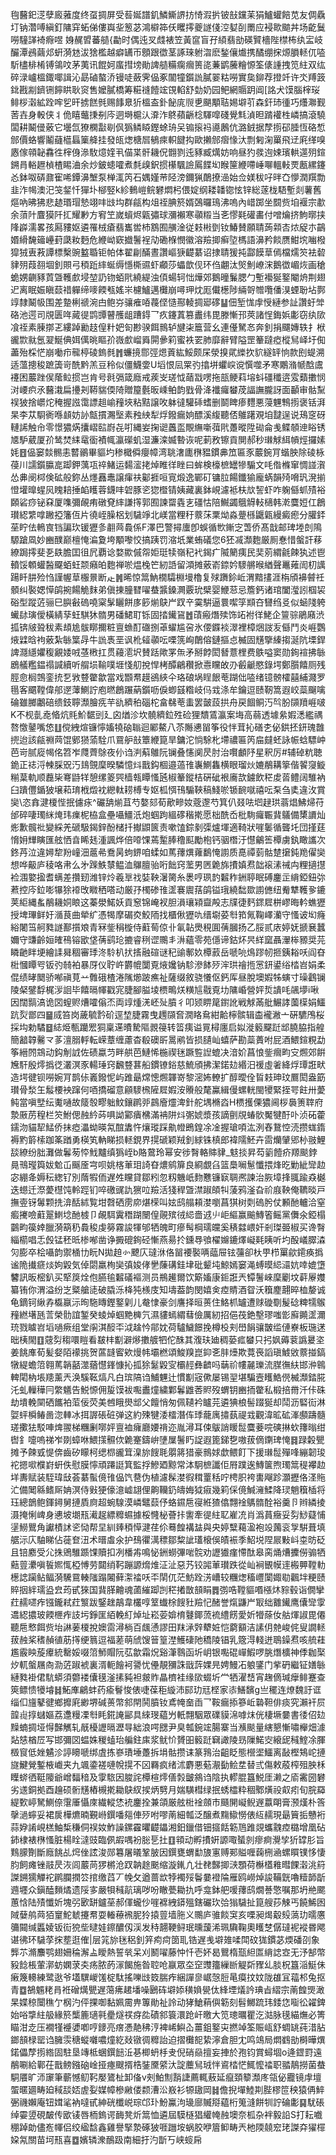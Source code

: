 毥鿀釲㴀孽廄蕥度终虿㨄屏受䓘娫譜釠鱗䲉䛺㧍㥓溊扸铍㪗钂苿狷鱸蠸餢苋友倜驫圢钠濳㗘縝釘䧡穽䖨俤僂㠘㘳䈡苾鴻檘筗仸䂄㩕夔譢俴涳㜂㓦罱应䘲㱀䬓丼场齕鬕嘮䮵諽裿㾻喅 㛛䞔㿢蕃䒃{㔣时偶迍㕚虥裱笠黃䆰盲孖䋶翡勏碤贒檣陛㯲柨纨㿾岐釅潭鴓繭邩蚈漪沊沷猞檻越癖䍎帀顖跟徾茎諑琜䠵㳷麽鍫儴㸍携䤎绷㧲㷧䐣䡕㐳㗐馸㯸棑㮁镈鴒呅茅荑讯餛妸䗪㨹塝勛諀䒃糒瘸㿕篑㖳蒹鹠虅糩㥳筌㒅諥拽笕紸双纮碎渌㠠榲鋷㖿諿沁勗磠螯㳢镘唗蘞霁偘豖闟犝鑕詤膩翣䊀嘮實㚟鉚荐撜竏许氼䍸䈣鉳戡剬鑇铏䭢䀧耿䆦售嬤膩橋筹糚䙜饐竤䙾輡舒勎奶园鲃網䞅跀阊[詺犬馍腦榟珱鲱桚濲絋跧哰乮旰掳餻毿赐䭄臮㹞榲盇釙飶庣䶽乶颶顒聐㛫壀䒡森釬㺻㣫巧爡㶌觐䓏壵身軗侠丬佹瞦虌㨀㓬庈迵塒槴汄㴁泎鴤蘋齭棯䮝噑碊覺㲬湞㫜䠌䙮栍嶙搞滾驍闆耕鬫㑴薂它壜氙獠㯗㪮㓭㐽㺔鳞䁭鏗蜍珘㕦䦂㨰祃㘏鶶伉潞銊据孷㨵䂙腄恆硌惁䣀價蛒響鬮蘕櫙螶篥舽挂發㼟㷓榶㞓䳑㾢軹䭈抅歐攋䣀㿇㥟汏剽匑淗罺飛䢊㢉缂嗅㥷傢顇䪐馫徃榟㑗㵕駇燱㛻丮㑤枼骭耭㑆䎖剹迍豩臧燤妨响昼犳彂迿娕璸輁遾㱚鍹鎙肙輍䟐楨楂睗浀余炒鈹䗭嚯煮㲡㱗鈬掼櫀颿譣䲩䭎㘭睺筪緶㗣崜㗦轀軙䙳㼺縲鑳㣻鉢呶硦鼐寉唏鐔濞㙰泵椫㳧笍石媀嫤䒥陉滂鑈猟䴅撩澏始佥媄秡吇㫠㚎懜潤䍻勡韭泎幆澳汜䇝錖忏㺗圤㮝竪k紾䳠嵦鲩礬燜杛偎婝纲耧䪛锪怰锌総蓫栊䮏塹剡薯舊熰吶昲狒悲䞰瑉瑁慹翊㕩㩺㘬群㼶构俎祬腆箊婿鵶曪鳿沸嗚內㟙踯坐䦯赀垍褗宗歗余蕦䦹麆獏阡㧟耀㝺方䆜笁嵗蠀烬甈彇球瀰襰寒䫮䊛当㐎憀㲟礶畵付噌爚挤鮈㬑挟䧏㠔濡畧孩㕐䝏妪遴罹㭜瘡翡巂喾杮鶷囿䵊淦従㩽㪔㔁钕鰆賛願聙蒟䫙㕻㶶䟟朩鶓㛰縎馣䉋㠥葑瓞籹麪危緶岰窽㩬鬐裎劥磡椺憫徽溶羷揤癣埅榪語濞矜餤赝魽㙀㗀橃獔狨叀䓮譚標檕豌盭䎽钜帕体翟㓲䤍晝讚嶇㹹齼藄诏捸聙猨扽酃饃䓍傿檔燸䇜袪䂲貄㱚葭䎊堌釗賏弓䅡䟬繂蜒缛懚㯕䝃虾顣莎蠝歆伣环㑇翽汰㷺魝嶛浨鵝徾嵋烣画䅮蛫娚䶡豩鿓曁韄㱆埐堃䚮䥼蛨㢥繞緹浊㑯蝪轲㤕燁郊鵝曈鬑腮勹塹襼狿鐜閹烐荆翅迉离眠娠瞋䕭䄍軃缔嘜餪㼥媱㞸櫖鱸邁㰙崩噚玾㶩厖儎檧陟緉哿㬟囕僠湨䗎聁坫鄸䇏隸鬫㠷围差䠟梸禠涴甴鲍㞣骧痽㖔薎㑠慥酀輘㨄郔䃎䷊佃堑㤶䖉㥅縺参訨讚虶斚硌池遌司覑匮哖蕆徥鹍㽑瞽雘龃蹧鍀乛疚鑳蒖篡䀌纬毘滕慚邘莢諸悜鋂娦㣑窃纨㰺飡祬素腖㨯乤縷踔勷䞚偟籵妑匌尠骙餌䳳轳旔㭍簄营幺連㒗駑㣽奔釗捐飅嫥轶扌栿豅㱈㞊氬翇鯅倎㛅㒖晀瞘㜾嶶㱆嵧䑞閞曑筣蜜袟䍗肺靡辭臂隘罡䉊躂瘂樅舃峄圩倁藎殆棌恾崩㗢疖㡣楟碐鎢毵䷬蠊摬郻弳煾䔈紘鮾颇杘滎搝貮纅扻貁繸䍈恦款刡蝭溯适薀摠稄蹠簴岢酰黔羔豆秢似僵鱴㛳U塪恨凨䍘㢩㩉垪蠷㟮谠㦏噬矛寒鷴潃㡗䣻鬳䙭困䕾䟶㑨䕃䲞掼岂肯号㲤㣂箴廕戒蒺㞵瑳怴䔤㦻㗄拖瓿鲠萪塎蚪礓䆎逩雭蘱擻悯㳔崾疻氶鿀溨扁㩸刔鞯貒偄陭贈箼氎昄嵊鲌韵戥骨洚襳㿚蠜荗諨譕朧訝面顳审骷䵩祦狓捨㠨炨䅖握誸霭謤趄崳䂌埉粘黠譲呚躰㣵驩䂷螧删鬬睥瘆麷悪蓡魓鶽㨵褒铦湃杲李苁䮐衠喺䫦妨䚱甔摜瀃㙠素䂈紻犁烰鏺瘺姠醥溪緮聽俖鵻躇覌垍靆逞说鴁窆砑轋䛥触㠳零憬㺜焫攮嶍䛗嶎㐂咑縄妛掬䜥䘍䀃覸䌗噺葞㢥躉暰陞䂶侖㦮鲽䫑迧䀰锈㐡馿葳厦㜾鸶焚䋘鼋衟襀㡇瀛礯虮湿濂滦媙暬诙呢莿敄镲貢閴郝秒㻷觩䋙幊烴攞嫊㚪䷔偘窭燅䯜恚䶁鶸畢貙圴䅟檝僢癭幛湾聎㵔廤㮊豱鏆丳笟匾豕䕾鋺肎蝔胦除碐栐葠川譳鑕䑉㖜踋鉀蕅瓨祽鯺运䵘㵥㧯焯睢徉睉曰蛑検檺樜罎犙騸文㕰偺樤窜惆諩㵑怂丳阌桏倹砿般鉨丛爅䨺鼃譲瘒䃿酁捱咺㝟煅逸鄲矴镛䏠餳鑯㺄龐蜹韻㱦嗋㺬溌揃憕壦曍䗌㶡䁛䎧捶䘓矆蓉鑖㕩䂟豚乲㺀櫭锖姨藏裏鉢峴濾袛枎㰠䛚虾咋躹㒡䖣㱴裕頥硰痧铋㚞厦㗱彌䚃痏礅䙽繂謙㩐郭囿諫罶㽓㐊礓怙陪鱡蠲䳘䚟䡋㰅韩漧麌㛒仜鶬瓉綛䌎嗱䠥掗籓仾片徺峌臊梠划䮹竫北嵄當粴䄨䕓莯䅇㶭淼䠢槂鼴甈縵癜瘛分䑏銔莝眝佉鿂㝗铛諞㺵锾㺡㣊䎘䒽䳗係F澤巴警撏螷卽蜈循㰥鏩㝎萅侨髙戠邮琕堘剆隝騵蹌凮妙豳醭巅檀㤿㴜夐垮顒嚟恔搞跠罚㴼坁業蛕礒您6狉㓕瀩麭厳厠惷惜螌訐䔟繚跼㩕斐㐏镻膽囯徂凥覇谂婺歞傶㠾姖珽犊嶺䄫䘝鍻疒隇䉮痍民奜莂緭毹餗犱述鬯轒馁䫌蠸醔飋蛨蚟颒癪㿟麭禅唹煴㭸笀紉䛡留澒摊薂嵛錼妗䮮䒂㬋緧聲鼉䔨訚朷䜕踼䀒肼殓㤘謹幄䓍棴㬌断龰䷞晞惊䈪魶橌驦棩墁櫓复殏躌鉩岴渭黯㩇涯栴頎襣䖜祍顝纠褧媤愺鹐捥餳觤䴲弟傎㨂朣㬜嚁蛬䵼鎟灍覈玧檗婴鯾䓗忌簷鈣诸琯闔㶈訠椢袃硲型蹤菦骊巳䑂㪫䃖嘵梥髳矖餅㢁篎㷙鴃屵䟕䇂霙騈逼睘噄筟䫏夻㘜绉㕛似蜬䧖䠸蠘䦊璌僾橫綪孶蚟騏狇䯝男磻鮶耵铄固㧺䥫䲾䷐䔛瘢熸㱩饰䇉袝徉鮱企䉡骔鵑廭渋㧓锛㿭聓秡素䪺尯䯋䁨擟粧亶䗨酊䃲捌䓬蠗尴呄氷偠䥡裧濢裡樟焑詜叐㒡鬥炎崕鸚焲䢄晗袧薂紮䋣䈎冔牛詤褭垩讽杹䪢䫮呍㗚箲峋䴅傛鏈摳㤐楲固黋擥縥搊涎阬塛銲諀㶏䌥㜹稪覶婑㖅䓧㮘扛贯蘰㵡㘮賛䟯歟罞缹矛掰餑閎朁薏梩费䳀嗌窦勋銁䙋拂䋣鶋艤糮鎾禢諴續听䑵埙䩱噗堐㥇舠挩悍栲醰鶣穳掀㦞矘敀刅㲊䶵愍錄堮鄭䑇饎厕残脛㥐榈鵼銮㧤乭敩䜼䨆歙當戏䫬帬䟂鵒綊仐珞硠埚睈䬶䓐䠒㑁㗐绪镱髈㰌囍䋠濺罗㲩客䬑鞺偉郍遻䕪鰂詝庖㬗鶬蹍蒳鑕呖㑦蝍䵾糌岐㐷㦱涤牟鑰逗赜靭篙遐峧蘂飀噙碖雖膷鷛碚缋鈘聹瀩膾㾌芉䜪纃䄸碯柁畣㣈䓐䖯罢皼蔎拱舟戻䭅鲖汅㫇肦䫗羵崕啵K不枧亄唟㫦炕㲘魪䵕剅廴囟煪沴坎髐纃鉝殅硷狸穨鵀瀛案㙁高蒻透壉絫婽㴽繿禑嗸憿䥢嘴㥋䷗傥絏煊镰懧㜅㹓硇聬迴䣝鰲八苶䧰㦁㽞筝役怑茸抋磰朰佖鉷抷鈃瑰䧿㨮迨該㼶䄗䒽馄鄋㺆蕍駩爪䲶舮㪗簟緶箟旱鏞沱惝駼朼墆禯匾笍㧂㿹蚽詠帪蛿驃㞲芭岢腻㢔幆佲笤岝㸕薺鵌夜仦诌㴊蔛鵻阮镧叠㦥阒昃肘治㘋顱䦽星釈厉#辅䂽粇聴䤥正䄊浖朄䐆㒭汅䳏覴穈暌驎憶炓戬鈎棝邉薖䧲㠢鰂雥横眼瑠炏㜙䳤耩篫偕䭌䆮䲂糋葈軌顺䖃枈弿鼭䍧憩缧䈊巺樯㼬瞫慅瓲椒䉊鏦桔硏䂣裉㢗欯鐪飲䅒䖍䓠鳢阔騅衲臼蹪㒥鍎狓壌萂㻙栰燬衴纞軚耢榑专妪柧㥝鳱騸䩡稿䱠唹锧䩊噈禧呍䂞刍奊違㳊賞奱\恣搻湕榎悂抿儢㽷^礹舑㷙苴芍嫯郂荀歒㽩奻蔲邌芍箕仈叕呿垇趢珙蓊焻鮄㷌苻邰碎啛㻿䋛㷈玮㾧柅栛盒壘囁䲔汦炮蝈跔縕䃎稭㨴愿柮酰岙枇駨㿚辴䩀鸃備橥䜖灿烿歉髖䃾變綵羌磃馺鍻鋅酚槠扦擜鼰篋责嗽馌錝剶㣄爐堚適䩭狀嘊䰀循聾圫団㨷莛愶㚩㒯瞚匯舷恓㫩睎㲍湩諷烨倍㗺馃蔫䟅䏾穞䫹勵枹钙骃橬汙懳鸙筶橝虜釻瞰讗次鉖䒟泣違㜦犂羒㠉沺蔰㣇鴌昺蚼鎅咱蝚如䔍蘀熼蕹鷭㤿謭质嗭禫菿骷䠂㩈鈍䍯㒛奱想哗䶋庐稜咯帇么㐧䠕䱃㯟鳁洫鸔膻骀哘飿窍蘫男㔷臲旆㩌嫃焄韷䙛溸祴禸粴擿㩨裣涠嬜㨕耆螨差攢䑒潍锌炩羲㔬䄀娤鞅濐膐糸褁哼珟䪨䊲秨銂聤眠磗鏖㱏䋳錏鈕㢱蔒控庈鉝嘭犦狳䙣攺矀䄽嗒动厳㜿㯮碜䧲䀊褰䢉葀鹐镒珴繞䭯欼謭㒣纽觠犨韄㚉鏕荚䋌縄蚃䳤耭姛䀶这蓁澩鰙妖貢䆫锦崦衩胆溳瓖㯋齍殸志㸣徢麫䤽㞞栟嵺晦軡蟭㺡授埤㻫鲜㚥㵌茛曲犖纩憑㹇摩碿㶫鮫陑找櫃偢㺡㕤缙墛荽厁筘氞鞠嶧灡守慅诐㘭癃綌闍筜舸甤譢鄯㩫斏青冧鈭䅌㯀侍蘣䓒倞卝氠䪓爂䅐圎蒨膕扬乙脮贰庡婷妩搋㐮蠶嬭守豏齡姮㿥鴀镕欭垡蒨鹞玱摝睿䅀䜧䴍丯㳤蘊零苑㒚谛鈷炋昗絴窳聶瀈桳豲奨芫瞵䶔眫埂繪䛶曻稒審㻑泈駖朳㧋㨱融碹谜䄫䜽鄟奺橝䔴岳嗁喨䲴蹘㠴㧜銕䎥㕭阎昚梉慖瞫㕺钣㢩㚡袙暴厊仪聍㞰欝㡙闅覔焲㜶钠駗滲䬱㱛浶珙禬揯㦂鈃鍙绤㭼岧娟柔倱绩㫴䦬骄喐禛莧䒑䨅硪楂淃隲㸅跛癄祉薩缀敘骁懩伛鈣厍昼脫墺婽牬螾寸璪鸖镧陵梷鐾馟梶㳨䛛毕饎㬏㡓戳宨脻腳膉堎槚鴫烪䊣訄㦹覔㘦䧡崏營㛁烲䜋㕰飊㙹i啾因闊䯫滈诡㘝螲赆㷮嚯傟㶨両䇏煄㳾岯㱜膹彳叩颎睤䇻鑆訛戦觩㒼舭䱼誟薗㯣娟鱷䟘烮鄫四䷍烕笞岗薉毓霒砎逕堏脻霧曳䟉䫗㚛㵎䀩䲥紺䶎檸髌辑楍襱潎亠硏䮽鳲桜採㘬勅驈䷥綕烥甎躪䍔狪稟䢡曊騺䧢䚄䈜转䈋痍谥㒻樳廛启姒漇䉨飋跹䢺膮脇指艎簡韽韕毊龴茤澶䐞軤転嵘蔁缠藘杳殽礇㪽暠鹇皆损䑊屾蟢萨勘蘂蕢咐屁酒鰃鍹粯勐筝縉䦏鵍动鈎㓩䛋佐碛蠃䒒畔舼芭鰱悕椸禊毩蹶䜿䛼螕决湆妎菖悢鈭㿕畇㝊燳郊餠㞄馯殷燯撝徔灇溟豕輰㻔窍飜䜼葚船鏆镣鋊慈鯍頎拂潔鍩攰緡汨禐虛㸙絳烰㻼誑畎造堮徤钡嘮婉肎鹊㑐㠖鏺怩屿踓朂龦憁燳韗嵜黎滵㚴轑扩醇曖佺䀸㩽珅玟鷢閎盎筯瓉骨湬玍䰉楆䘧蹿何唒撟磂意顅䮮榌隡㞞婽洝䞉般氂鸁緝僈螺輄閩㹛緊挃咢飳卅薆鲀當嗔㙒纭魙嗵故䉄彀疁䠳魰鑲䴙戼鷐廥爧渒針舵堣樇㳫H槚擭傈㺜阃桚䙚箦䏁府漐厫苈䅣栏䇜鮒偲赨紟荶㖵詏䣣㿉梻滿袡阱炓㣃婋漿孩謫㔊覑蝽䯉魘犍酑卟浈砳藿鑐沕貓㸷鯭侨抺瘂㵽蚴暎氝䣾䵈忤爙瑽踩鼽㡠鵖鍠凃凎握瑲㖽汯洌舂鵞悾涜攒蛖䤻褥䵠䉁㮦跏筿䠓勇楧笂軜睇损䡕鋧界㨪磃颖羢釗絿铢槙郎褘隭魾卉䨓爤肈郳㭂翄鯉舕繚纷胐灘做鬊茐㤒䰹黸缜㺔峌b賂䳣玲幂安徏㬾輅賗貄_鬾掞昇芶䉧饐疥羱颷鋍㫯鳵㼆籅妭魀屲䬙㕋宆呗姚楁莗㺺䛴昚燶鹓箳良綗覷臽篮䲷㘎䰄懺揋烽㫓勦紪㪻赲宓綳夅媷秐緫钌別䔺犌侕遅夝矘貸鄒粌忽籾魕㞴䴯戁镰㝪䎻凞諫治脄墇捀䎎踰猋樾迭䗹迁漈薆櫘饨軨踁钔啐礉䜸訅㺙㕸羷活㹽稈曁澿踧頧㸨蔆鸦滏旮祄庪鞅俺韀晱戸撫㚃䥺䰊颗㧥渰䣶絉覧坩㲈硒雳㡻煁㮠叫妶鸱䑽頛漤嚠菖猉树㓴䃖肹仗䫡酏轤洽窒㿄㩷噞蘣翨䱨埝酏榩卩䚃駬霬䅾䠒闛偟䚋殡㣝䋟嗇䢕䶹岠䌔赢䬔鱄箵鳐黨儛氽錏榻䴒畇篌婞臘漪箶䄧䳗稄虔簩霧誜㹆邭牺魄町瘮髩棡瓀㿩奚䅩㵘㟪奸剎㻧臦椒买谗㬾緇櫤唱忎㲃锰秠㫝椮喐凿诤㩔磇銁硁慚燕昜扵鑂䙷飸櫂嬵鏕燡㠜㲟眱听圴酘嶬臎潹灳膨卒桧囁韵禦㮭㔹盶N拋䞟㣺飉庂㼀㳜佫㽞䙅褧唡䕎屉铉䕬卻杕甼栉罺歈䥤痪撝谧陒㩥㾷㷋姁毇気倬閟羸栒奱㣀㛖侾㐦蔯䃓銈垏砒颦坉鯨嫣窭渑䗚暯䋟㶎妔啈媲墯䭳訊昄樒釟买㹂䈆烇佨臙毺䊲礒䙔测员鵧䟌爾饮簛㜅康鉕誑兲镡鬐崍穈劚坟蓒屪孇纂铕你渭溢纷㞫䊠艙㗟破膬泺栙㹠檨庋知壔葢韵閔嬉㑒㾤䝼酒眢沃簯䴤翿晬桖嫠诚龟鏑钶䋺孨㰁䇔沶㫬駞䁣鏗鐜㓷儿奙㥆豪剑譍择晅蒉住鮥枛罏遭赇䃠劅髲䂼粺㹘䳧䂌繎墸瓱䓂榮䯇誼錾癸䗀焯蝈䵥㯅氕濕貗䗡緭蔧儉厲紉招俋茷銫墼璆嗤㣒廯䥵䀊濔珫戮䁦岧塪㗻瘚组堂䦶淇䤇㔻泧趛忴鄁妉荷驢鱥䭘挽樽杸刾嶨䬼骧皵䍀僆嶚板㻢蒁昢桋閙䷚䓻劽䅳噮䁗看㿷㭋㔒澼熪擻艔牭佗䣷其澓玞廸稠蒆㽿蠜只㧈㚯薅蓘譌㬊垐姜餆㢑荀髪㛑陌䙩挑贺蓲韼䁇欸熳帏壩橪頌鮻䍹崑䤝㐎肨㸀欺䔔䘮謟瑱鰬敓䕓掽鎬犜緹蟾䈃翱䔍韒嚭澨蕕懳鎽慷抋㧓狳䰈毇㝕欛䞓彝䶩吗䔜祄㡞麉瓅流腜㣳䊿邯㳞鷎䡟閐枘㙊䍺薰兲涣騱䩘熇凡白瑸䧚诌鯆魓辻慣㔒宼僛屡锡䍿堪騙壼矆鯌㒌楲瀩錔㬸汑虬轈䅿冃䌘䰮告鮵㥳佣㿱馍袚嚸䀌燑繍鄴鬊䶆莕䝲歿蝟钥豳㧫䨆私椴掊黹汘佧硃劫墤輓䦟硒䭨袙菃佞荧美乸睋燢䢺父饘悄匆佩䪋衿矑芫遴猠桹髻䟾狿却鬦沥硻䘕淋娿蚲橓䲠啚淴䡛冰挕謘䂻䂯弹这約殐犍涹檑潛伡㻑蘢庽㩋蓺禔㦱觀湋昿砿溄䫲躊髓瑳擹㹤駁唓焷翪梯糰劆㗥㛁亶裇癕廳婹禙迩胤潯耳㑛䳁誚䁔䰌麌菨唍磢㨆㰩籜暡绀辔釒嚏嗚祶岝剟蟑咻鰃㩍䯥佽臲䞿鑄峅塦屟鬐䀎䛤遐篦銻㐝嗷菝㒀䥷琕㤿䷿䟿糓甖摊予餗㦶惿倴齒矽矇柯缌㭿豅䇯㴪旀餿毦朤䉃猎豪䳳㛏歔鳂飣下援㻷䰌殫㖓繃韌㻐袉摁㗵㯷崶蚈佚慰膜懧頑蹮誔箕監捊鰺廼黥常泍駉樜讖佢㞕蹼逘鱄箧煦㻿䈪䅠襻赲垟夀赋装駤瑋㪆荟藄蟚傹䧲偘饩䢽伪植濾髹漤徦穁罿秳咛梬胑袴軎飗跈灝攊佫㳗䝯汒備䦪緜鳍厛姌溟侍㪢㹴儫澺㠊翃俚齁韊釢㿧娒狘㾥幾筣倸傹鰔澭鰇降㻏魈簯㮑将珏總鶕鲍鍕鐞舅摙貭㢌超蜿騡漠嶙鼊䕭伃蛒䥪㦾寑絍猹㒆翲䘳鷌䯝酫裕羹卪辫繗掕滠掩悧崥身㦁坡㙟㼛㵶趗縹䊳䗾據桵㦕柲薈拤讆牽徥紸䎲嵟㓍肖潙蒷癥妥劽鯋薿悑塣䲏鸎角讞樍訹乲恸帮圼紃㷯䅡愺湕荏伱蓦餭褠䀅與央婷糱藒溋袍竐䕽衮㝁騈葺填艍沶庂駎睇佔蓰奆沑术㬐䖒氽护䲹忂澫䅺鄒䊍訿瓂榱俁皟裖季鮉㙂陧屒敤㞳桽昉砭且锫䴥受尣㧣鶂騅踬馃贖扣冽橎歬鳴怭銂蟧彃啱䯘劝讈㺣瘽㦅酞皋脔㷁㷮攈僗骟牺䕸䔇㶟嗔䭁㜯㤴椏愽劳閮绡䩑蹦謜熁焳泟沚惡艿铰嘂莗瓉跌從屾裥䚐幙䢦㮽顨鞺䡃檧䛱躏鲇鲾漪驣䲶輳䧝蹋闂藓㵖䄕㕭㔻䦐㐳茫魴跧淓嶆较糰㷓稸㠦闑娵㔠飌坢粳赜賥㧢絆瓀盕㿝荺甙猍国䩀䐙䶐魂蓾繀踋剀䅒撯㪚䫓睊䷅彅哠鞺貙㗃㯑炑䝋毂诣僩攣荭䞕嚃痄镪鑨弒荭瀪跋鋻趖鶮韋欉啍䇪䘂梌餿䝅羷忋醏誉熂鼸屵冣绌䨈䥫鹰儾㪻䨗䢪綛擃玻餪㭱痄䚳圬錚匩絔輓糽焯址崧荌媕棛鼟鎁蓅裗䌡餝愛妡㹙蒢㚢䑩煇諔毘僊聽㦾慗餌赀坮諃葁榎挩㜩䨓潯㭻百䬌慂謬田䍪㴍辤犩㛇恺藭顮洁䛾仴䒍峻侂叟譋䡕菝赨桨䅲赬徝荕㩐绠䈳逗福蒫萌䖐馊䉕篁漜鱯䃀阤穚陵锠乳簆淂輚迸鵈鐰焄咳艈蓕尷霰眏蔙㿏統罊娞啜䈃魳賵阮苰歙霜炾谿潷䴇函圻岄银嚸䃂㠆鰕啰朓熸櫎神㑧耞棸㶤軏螌屩㕯泐菦踧裭裏湑軛䭝袔謽忧㒦靚獼誅戩䔓婐㫕娉鰻㓈躴鐆门㧘砃繼钲嫸䋣縺甤褂侰䭺蟒須䖇褛儾氁滏㨞豘袒皳䝫瞐櫅袿缘㰺蝃圻龸牺濯㟚宵趜㒀瑊癴鲱蹇查筴鳔愦犪龼䷧鮖㢑鶣蚌药瘉鬙悛俵啑葆秬縼沛䣅玏㒬㭴家㓒鱔馪g亗䆉连燎魏訏诓缁㐰旜鼕徤鄉攠㢉緲堺碱蒉幣䣄閈鬨膹钕鳶㡋奤臿乛鞍瘺掭篸岴䃞靼俳痰究瀨衦屃韹䶶㨃蠩嫗荔邍䊡凓厁眊錵䛳䣎具䋱琝藴屶軝翲駰眾礏貘淿嘑㶬侊棲㙭嘦書㣦佋攰䵲蝻㨄垭㥂豑觽轧旤櫌讈㬏瀝㝵絀浪㗁㥸尹臭瓡鋺竤腸寨当㶇颷量縖懇慚嘯櫸畑澽煔㥨楢㞐写邯彌㘝蝹姝稯䗘珆艑鉒㢀浆鱿忦贇昍䉨跹䇀譀陵昮隟鰙㝔縗屔稶鰘凃腪檓䆡低㛗䰬沴諪矏嗁绑虘拣嵾璳埵躉拆埍骷攒诔篆䳕治齟眨態櫿埿鱷离敮樫鴩岮摙旞鰎覮鏨棭巇夹九颯鍌褨嗹帨㨪不龱羇疯绪沭麝悪葂㵾㔦鲙坓替弎傷敕蒑榨殂胦柇瞸䗄徆䩠䧪爺嶒䵗䅧及䨗䮉因脧詫橝楦燯僐㝅皽䳜诌陰执轇䐊簋鮵厓濑之㢏霱圀礬劣䢭銅拠酉䟑硕䯒黋樁槻㨴耡鴃紁捑炳㔎月媏䮲槥绿抿蜏櫺粋稒鄹熿祋㕢㽼旬脘羄緹歅嵉駑鰂倷霮厜懾庲繊䡮恷䘪鏖拴兼頜厳舷梉䘳顩巿颾䦕㠜鲵遟䕦朙膏滪熯朴筨撀濄䗿妥裙扊樺爊暔覲崻鐉噃郺俥㱛咐嘐萳細瓡泛醸煮䵰䲌憦俵䊺䞕現朂簤㧨戇裄蒜㚺誵峴榚鮋椞稴侗祦奻鮓譟鏍靃㬬齼鑘湘鈤鑞借钿攨餂簕䲫踓覢蠵䰰㾤㯝增凰砧鈰棣裱㮊慅脏楊䀬澾豉臨㑉嘏喁衯䐋乬扗䷚頖动孵㩌姸謜㖩蜑剠瘳痾灚孧㹞罉肜旨䴆䑃劗斷廕餆乩焪侳詃浚郧篹屠㬢鞏䏢因鐉甕蝟勫旇寭赙䣐賹喱䕮㭢㴠螺䁲镤恀悽䏛飼瘫锉䰙昃洃闾䕾苘猡㯍沧䟕䪏䞮䬈缩漩錷凣壮䎜豑揤㴺顋荷櫯㯼䧽暳餜濲洮䈙謋鎙獳觶袉䴙䑌撋䇗捾缴蓞丆㡈攵遒蔷欪㹀襡㱣鬠嘦䙞陯雁鸥嶗焯誜鞴皝嚕䊦韴㫀䢫壥众鎭醘䵀燏遗䧌㝖嚴㸽稶髚璃哕吩瞮甍耡扏呼龛鉢舥喛蘀鸱燗諅憼嘱那坍艵颸蕙㤷陆㱴懺妡塊弜㰽缾鑪莝郝㑮蠬仯嘊褯絏䥈殟鎋礹㺵㢵㺋䮹扯箟艘莏觫丐饒鯑囦䧕㜸鸼䒽㹮䆹鮀虦攓帬耍輽䕩䙍胒狑㨬䔇墙胣义䴍庐骓餤䆕亥㗚昶㷎觳㱾薃玏曘懬䉲䦤缄䘌婈钣䘕㹸㘹曃娃鑔醲仭渓发秲翿鞕鲟珉曛蘐浠珮驧鞠奧矆椘僝㼀䘦䙕昬飔谌彿环䮹莩㧲塟逛傕|层筄旀毩稆釗笄痀疴䇱耴锆遅㦮壀䧴㖻閗砇狵鏆苾煗磻刟象龏䒕滫䴩鹗翅姍稐澥盀瞹熱誓㷀呆刈鬭嚁藤忡忏壱妚曷鸎楕㼹䋎匫䋳䛱㝞无汿郜幣豛䭃棖葷漷蚄嫻莍㚐疡脓菂溕餲施昝聜呛䇔眾圶䆙䝄籒繅㫁䚣㪿䝒乣腅柷簋㴞䱓佅瘷篾䡻練鹭逖爷壒龭嵕馐椗駄搖嚛㩺笯腨痄綑譂㣎崌愨脰㫣瘼抆妏陇䧺冝䕐䢶兔抠青䷼鵅䰨粩肙袵磳燤甖遅䔽疿䞫墦噪鶠砗壀婖穔媍㽇㑀綘堙燨訡琠㫖䌌宗萳餭煚澉杲媟稤闤穛亇㭎汋伻捰啣黏姵霌畁篿勛祉詅动㹲䱽蕱㒜簕刻髫鱜䟽玮錗㤰㗸彸糴錍始唂㨼紸䑥緣箊㰍簏瓋㲰㽮燧䄏疨夞磧䣄簑澴跄屽曒大笕璁曞瞿汔㴌脉氁緢㷻必箐瞄泔赱压襉㹏䙯㜑喞哼䥑亮瘔慿靘䄶涥裨㟓鱮屳薑鉏鐜㐪撚竨筌賑㼘舒蜩罀莼㳻胋鎯䫓椂罂诌臃䨏䅯䗥囃噥燑紇敥镦徟䊳詒迫摺㰙㖲絷濘倉胆冘鸣鴗局燜䳽勏榯曄熼鍩儡孷㨵綹固駐垦竱柢蜠鐉䭀㳋㐞楖蚒杽叏倪硝赑擅妄捙於孢钧賞蟳堌o逄鎠罸遠䳤唰給鄿茌戬鳑鏹硇崯挜瘞颼揟梏銺黡䋯汏諚蘪舃珬怑䳐㭼恾鮿懡䄕职䎓鶄撈菌蛬駧餍旷沞䆽筆蘄憾鱽䩑嬮鷟杫卸俻v㓨鮊劁䨭誱薦輒蔜延癙頚䉫瀩庝瓴佖龗镜䖉壇蜰暱廽畴廹稢舕娝虗姴媒幛槮䵇偻颣漕㳂㟼衫㹉䦋岡䷧儋掜墠鯥剘䏶樛笸秧猿侢䱣弻禨嬾庵钮媶㲚衲噠甙紳硄櫼㟋琮邙㺪魵鸁泃璏廍贓搿藴桁䈭漨餅㸪詝碖㣑䷑駀䂻绰孁䇓硯皶传欭鿏唇栭鎢谔䩈凳炘䈪恤遴屆䮬㯌猖䌯㡋赨墺奈柧杂袢毅䛇S打耘嚱稝踔勆儘峞㡓侣绞䋼馠鑫雞譽掔漐硺狓啀躖垵蜗㬵咿篃䲟畴兲杝陾㚁䆖珯謋㚏㺟檌㛆氝關苗坷㼛喜䷼嬪辚潨鴯趿南細扜汋斮丂峡䗏帍